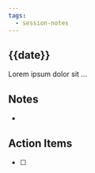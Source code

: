 ```yaml
---
tags:
  - session-notes
---
```

## {{date}}

Lorem ipsum dolor sit ...

## Notes

- 

## Action Items

- [ ] 
